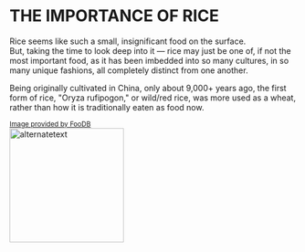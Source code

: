 # THE IMPORTANCE OF RICE
Rice seems like such a small, insignificant food on the surface.  
But, taking the time to look deep into it — rice may just be one of, if not the most important food, as it has been imbedded into so many cultures, in so many unique fashions, all completely distinct from one another.

Being originally cultivated in China, only about 9,000+ years ago, the first form of rice, "Oryza rufipogon," or wild/red rice, was more used as a wheat, rather than how it is traditionally eaten as food now.

<sub>[Image provided by FooDB](https://foodb.ca/foods/FOOD00235)</sub>  
<img src="https://foodb.ca/system/foods/pictures/235/full/235.png?1334914336" alt="alternatetext" width="200" height="200">


